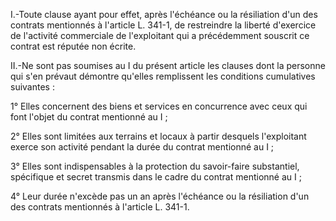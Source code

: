 I.-Toute clause ayant pour effet, après l'échéance ou la résiliation d'un des contrats mentionnés à l'article L. 341-1, de restreindre la liberté d'exercice de l'activité commerciale de l'exploitant qui a précédemment souscrit ce contrat est réputée non écrite.   

  
II.-Ne sont pas soumises au I du présent article les clauses dont la personne qui s'en prévaut démontre qu'elles remplissent les conditions cumulatives suivantes :   

  
1° Elles concernent des biens et services en concurrence avec ceux qui font l'objet du contrat mentionné au I ;   

  
2° Elles sont limitées aux terrains et locaux à partir desquels l'exploitant exerce son activité pendant la durée du contrat mentionné au I ;   

  
3° Elles sont indispensables à la protection du savoir-faire substantiel, spécifique et secret transmis dans le cadre du contrat mentionné au I ;   

  
4° Leur durée n'excède pas un an après l'échéance ou la résiliation d'un des contrats mentionnés à l'article L. 341-1.